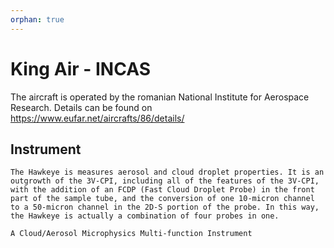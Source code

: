 ```yaml
---
orphan: true
---
```


# King Air - INCAS

The aircraft is operated by the romanian National Institute for Aerospace Research. Details can be found on https://www.eufar.net/aircrafts/86/details/


## Instrument

```{dropdown} SPEC Hawkeye
The Hawkeye is measures aerosol and cloud droplet properties. It is an outgrowth of the 3V-CPI, including all of the features of the 3V-CPI, with the addition of an FCDP (Fast Cloud Droplet Probe) in the front part of the sample tube, and the conversion of one 10-micron channel to a 50-micron channel in the 2D-S portion of the probe. In this way, the Hawkeye is actually a combination of four probes in one.

```

```{dropdown} DMT CAPS
A Cloud/Aerosol Microphysics Multi-function Instrument

```


